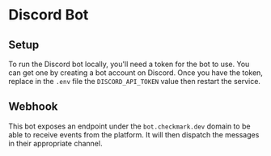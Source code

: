 # Discord Bot

## Setup

To run the Discord bot locally, you'll need a token for the bot to use. You can get one by creating a bot account on Discord. Once you have the token, replace in the `.env` file the `DISCORD_API_TOKEN` value then restart the service.

## Webhook

This bot exposes an endpoint under the `bot.checkmark.dev` domain to be able to receive events from the platform.
It will then dispatch the messages in their appropriate channel.
